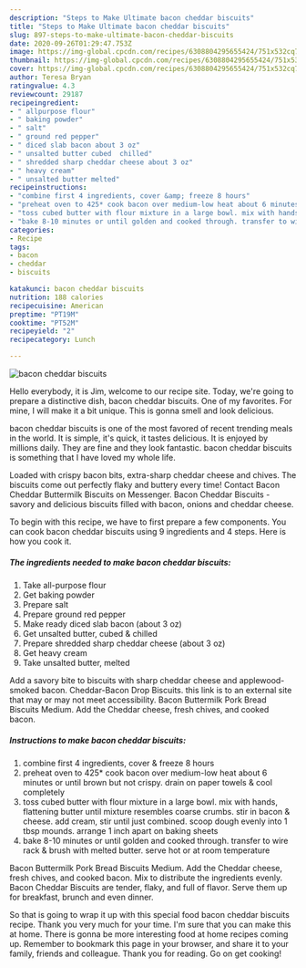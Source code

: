 ```yaml
---
description: "Steps to Make Ultimate bacon cheddar biscuits"
title: "Steps to Make Ultimate bacon cheddar biscuits"
slug: 897-steps-to-make-ultimate-bacon-cheddar-biscuits
date: 2020-09-26T01:29:47.753Z
image: https://img-global.cpcdn.com/recipes/6308804295655424/751x532cq70/bacon-cheddar-biscuits-recipe-main-photo.jpg
thumbnail: https://img-global.cpcdn.com/recipes/6308804295655424/751x532cq70/bacon-cheddar-biscuits-recipe-main-photo.jpg
cover: https://img-global.cpcdn.com/recipes/6308804295655424/751x532cq70/bacon-cheddar-biscuits-recipe-main-photo.jpg
author: Teresa Bryan
ratingvalue: 4.3
reviewcount: 29187
recipeingredient:
- " allpurpose flour"
- " baking powder"
- " salt"
- " ground red pepper"
- " diced slab bacon about 3 oz"
- " unsalted butter cubed  chilled"
- " shredded sharp cheddar cheese about 3 oz"
- " heavy cream"
- " unsalted butter melted"
recipeinstructions:
- "combine first 4 ingredients, cover &amp; freeze 8 hours"
- "preheat oven to 425* cook bacon over medium-low heat about 6 minutes or until brown but not crispy. drain on paper towels &amp; cool completely"
- "toss cubed butter with flour mixture in a large bowl. mix with hands, flattening butter until mixture resembles coarse crumbs. stir in bacon &amp; cheese. add cream, stir until just combined. scoop dough evenly into 1 tbsp mounds. arrange 1 inch apart on baking sheets"
- "bake 8-10 minutes or until golden and cooked through. transfer to wire rack &amp; brush with melted butter. serve hot or at room temperature"
categories:
- Recipe
tags:
- bacon
- cheddar
- biscuits

katakunci: bacon cheddar biscuits 
nutrition: 188 calories
recipecuisine: American
preptime: "PT19M"
cooktime: "PT52M"
recipeyield: "2"
recipecategory: Lunch

---
```



![bacon cheddar biscuits](https://img-global.cpcdn.com/recipes/6308804295655424/751x532cq70/bacon-cheddar-biscuits-recipe-main-photo.jpg)

Hello everybody, it is Jim, welcome to our recipe site. Today, we're going to prepare a distinctive dish, bacon cheddar biscuits. One of my favorites. For mine, I will make it a bit unique. This is gonna smell and look delicious.

bacon cheddar biscuits is one of the most favored of recent trending meals in the world. It is simple, it's quick, it tastes delicious. It is enjoyed by millions daily. They are fine and they look fantastic. bacon cheddar biscuits is something that I have loved my whole life.

Loaded with crispy bacon bits, extra-sharp cheddar cheese and chives. The biscuits come out perfectly flaky and buttery every time! Contact Bacon Cheddar Buttermilk Biscuits on Messenger. Bacon Cheddar Biscuits - savory and delicious biscuits filled with bacon, onions and cheddar cheese.


To begin with this recipe, we have to first prepare a few components. You can cook bacon cheddar biscuits using 9 ingredients and 4 steps. Here is how you cook it.

<!--inarticleads1-->

##### The ingredients needed to make bacon cheddar biscuits:

1. Take  all-purpose flour
1. Get  baking powder
1. Prepare  salt
1. Prepare  ground red pepper
1. Make ready  diced slab bacon (about 3 oz)
1. Get  unsalted butter, cubed &amp; chilled
1. Prepare  shredded sharp cheddar cheese (about 3 oz)
1. Get  heavy cream
1. Take  unsalted butter, melted


Add a savory bite to biscuits with sharp cheddar cheese and applewood-smoked bacon. Cheddar-Bacon Drop Biscuits. this link is to an external site that may or may not meet accessibility. Bacon Buttermilk Pork Bread Biscuits Medium. Add the Cheddar cheese, fresh chives, and cooked bacon. 

<!--inarticleads2-->

##### Instructions to make bacon cheddar biscuits:

1. combine first 4 ingredients, cover &amp; freeze 8 hours
1. preheat oven to 425* cook bacon over medium-low heat about 6 minutes or until brown but not crispy. drain on paper towels &amp; cool completely
1. toss cubed butter with flour mixture in a large bowl. mix with hands, flattening butter until mixture resembles coarse crumbs. stir in bacon &amp; cheese. add cream, stir until just combined. scoop dough evenly into 1 tbsp mounds. arrange 1 inch apart on baking sheets
1. bake 8-10 minutes or until golden and cooked through. transfer to wire rack &amp; brush with melted butter. serve hot or at room temperature


Bacon Buttermilk Pork Bread Biscuits Medium. Add the Cheddar cheese, fresh chives, and cooked bacon. Mix to distribute the ingredients evenly. Bacon Cheddar Biscuits are tender, flaky, and full of flavor. Serve them up for breakfast, brunch and even dinner. 

So that is going to wrap it up with this special food bacon cheddar biscuits recipe. Thank you very much for your time. I'm sure that you can make this at home. There is gonna be more interesting food at home recipes coming up. Remember to bookmark this page in your browser, and share it to your family, friends and colleague. Thank you for reading. Go on get cooking!
